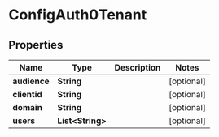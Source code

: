 
# ConfigAuth0Tenant

## Properties
Name | Type | Description | Notes
------------ | ------------- | ------------- | -------------
**audience** | **String** |  |  [optional]
**clientid** | **String** |  |  [optional]
**domain** | **String** |  |  [optional]
**users** | **List&lt;String&gt;** |  |  [optional]



